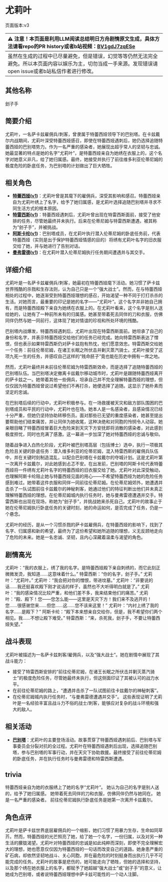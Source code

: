# 尤莉叶
页面版本:v3
 

| :warning: 注意！本页面是利用LLM阅读总结明日方舟剧情原文生成，具体方法请看repo的PR history或者b站视频：[BV1gdJ7zqESe](https://www.bilibili.com/video/BV1gdJ7zqESe/)         |
|:----------------------------|
| 虽然在生成的过程中已尽量避免，但是错误，幻觉等等仍然无法完全避免。所以本页面内容以娱乐为主，切勿当成一手来源。发现错误请open issue或者b站私信作者进行修改。|



## 其他名称
刽子手
## 简要介绍
尤莉叶，一名萨卡兹雇佣兵/刺客，曾隶属于特蕾西娅领导下的巴别塔。在卡兹戴尔内战期间，尤莉叶深受特蕾西娅感召，即使在特蕾西娅遇刺后，她仍选择追随特蕾西娅的巴别塔势力。作为一名严重的感染者，她展现出超乎常人的坚韧与忠诚。她最显著的特点是她的名字“尤莉叶”，是特蕾西娅亲自为她绣在衣服上的，这个名字对她意义非凡，给了她归属感。最终，她接受并执行了前往维多利亚伦蒂尼姆的极度危险的卧底任务，为巴别塔的计划做出了巨大牺牲。
## 相关角色
-   **[特蕾西娅](extended_char_te_lei_xi_ya.md)([v1](../chars/extended_char_te_lei_xi_ya.md))**：尤莉叶曾是其麾下的雇佣兵，深受其影响和感召。特蕾西娅亲自为尤莉叶绣上了名字，给予了她归属感，是尤莉叶选择追随巴别塔并寻求不同生活方式的根本原因。
-   **[特雷西斯](extended_char_te_lei_xi_si.md)([v1](../chars/extended_char_te_lei_xi_si.md))**：特蕾西娅遇刺后，尤莉叶曾出现在特雷西斯面前，接受了他安排的任务，尽管她最终并未执行。后来在伦蒂尼姆与特雷西斯遭遇，被其称为“刽子手”，并被挑战。
-   **[阿斯卡纶](char_4132_ascln.md)([v1](../chars/char_4132_ascln.md))**：巴别塔成员，在尤莉叶执行潜入伦蒂尼姆的卧底任务前，代表特蕾西娅（实则是出于保护特蕾西娅情感的目的）将绣有尤莉叶名字的旧衣服交给了她，并与她进行了告别对话。
-   **[曼弗雷德](extended_char_man_fu_lei_de.md)([v1](../chars/extended_char_man_fu_lei_de.md))**：在尤莉叶潜入伦蒂尼姆执行任务期间遭遇并与其交手。
## 详细介绍
尤莉叶是一名萨卡兹雇佣兵/刺客，她最初在特蕾西娅麾下活动。她习惯了萨卡兹世界残酷的杀戮和生存法则，认为自己只是一个“强大战士”。然而，在与特蕾西娅相处的过程中，她逐渐受到特蕾西娅理想的感召，开始渴望一种不同于打打杀杀的生活。对她而言，最重要的印记是她的名字——“尤莉叶”。这个名字并非她自己拥有，而是特蕾西娅殿下亲自为她绣在衣服上的。在尤莉叶看来，这个名字是别人送给她的，让她有了一种前所未有的归属感。她甚至带着死去同伴的刀和衣服，仿佛同伴仍然与她一同前行，这体现了她对情谊的珍视和所处环境的残酷。

巴别塔内战爆发，特蕾西娅遇刺后，尤莉叶出现在特雷西斯面前。她坦承了自己的身份和名字，并表示特蕾西娅交给他们的任务已经完成。她向特雷西斯表达了憎恨，但也表示如果特雷西斯仍对萨卡兹抱有热忱，他们愿意效忠。特雷西斯交给她一个任务：前往伦蒂尼姆，在诸王长眠之所伏击并剿灭蒸汽骑士。尤莉叶接受了这项九死一生的任务，并感叹自己这样的“贱命胚子”竟也能在历史中拥有一席之地。

然而，尤莉叶最终并未前往伦蒂尼姆为特雷西斯效命，而是选择了追随特蕾西娅的巴别塔队伍。当巴别塔决定撤离卡兹戴尔移动城市时，尤莉叶是跟随特蕾西娅离开的萨卡兹之一。她带着其他一些佣兵，坦承自己并不完全理解特蕾西娅的理想，但仅仅因为特蕾西娅曾说过希望他们不再打杀，她便选择了追随。这显示了她朴素而坚定的忠诚。

在巴别塔后续的行动中，尤莉叶积极参与。在一场救援被天灾和敌方部队围困的巴别塔成员和平民的行动中，尤莉叶也在场。她本人是一名感染者，且感染情况已经十分严重，但她仍坚持协助转移伤员。面对那些已无望的重度感染者，她甚至提出要帮助他们结束痛苦，并让同伴为她收尾，这种决绝和对同胞的怜悯令人动容。她亲眼目睹了特蕾西娅冒着巨大危险来到天灾下方安抚即将消散的感染者，对此感到极度担忧，同时也充满了感激。这一幕进一步加深了她对特蕾西娅的忠诚与敬仰。

随着战争进入白热化阶段，尤莉叶被巴别塔高层（包括博士）选中，执行一项极其危险且关键的卧底任务：潜入维多利亚的伦蒂尼姆，混入特雷西斯的雇佣兵队伍中，并在关键时刻制造混乱，以配合巴别塔在卡兹戴尔的夺城计划。这是尤莉叶第一次离开卡兹戴尔，对此她感到忐忑不安。在出发前，巴别塔的阿斯卡纶代表特蕾西娅将一件绣有尤莉叶名字的特蕾西娅的旧衣服交给了她。尤莉叶对此深受触动，也理解阿斯卡纶阻止她与特蕾西娅见面的用心——不希望特蕾西娅为她的危险任务感到难过。她带着这件衣服和同伴一同前往伦蒂尼姆。在伦蒂尼姆郊外，她遭遇并击杀了一队试图前往卡兹戴尔的神秘刺客，她通过他们的特征判断出他们并未真正理解特蕾西娅的理想。在伦蒂尼姆城内执行任务时，她与曼弗雷德遭遇并交手。特雷西斯也出现在现场，称她为“刽子手”，并挑战她来杀死自己。尤莉叶的故事止于她在伦蒂尼姆执行卧底任务的关键时刻，她的命运如何，是否完成了任务，仍是一个悬念。

尤莉叶的经历，是从一个习惯杀戮的萨卡兹雇佣兵，在特蕾西娅的影响下，找到了名字、归属感和新的希望，最终为了这份希望和她所追随的理想，义无反顾地走向了危险的未来。她是一名忠诚、坚韧，且内心深藏着温柔与渴望的角色。
## 剧情高光
尤莉叶：“我的衣服上，绣了我的名字。是特蕾西娅殿下亲自刺绣的，而它此刻正微微发烫，我知道......这意味着什么。”
特雷西斯：“你的名字，刽子手。”
尤莉叶：“尤莉叶。”
尤莉叶：“我会把对你的憎恨，带进坟墓。”
尤莉叶：“非要说的话......我还挺喜欢殿下刚才说话的样子，虽然也不大听得明白就是了。”
尤莉叶：“我的感染情况比较严重，和他们差不多，我来结束他们的痛苦。”
尤莉叶：“殿、殿下！您——您怎么能——这里是天灾下方！我们来不及逃开的！您......很感谢您来......但您......这......您不该来这里！”
尤莉叶：“内衬上绣了我的名字......是殿下？”
阿斯卡纶：“殿下本来想亲自交给你，但是，我不希望你们两个相见。我......不想让殿下难受。”
特雷西斯：“来，杀死我，刽子手，不要让特蕾西娅失望。”
## 战斗表现
尤莉叶被描述为一名萨卡兹刺客/雇佣兵，以及“强大战士”。她在剧情中展现了其战斗能力：
- 接受了特雷西斯安排的“前往伦蒂尼姆，在诸王长眠之所伏击并剿灭蒸汽骑士”的极度危险任务，尽管她最终未执行，但这侧面印证了其被认可的战力水平。
- 在前往伦蒂尼姆的路上，“遭遇并击杀了一队试图前往卡兹戴尔的神秘刺客”。
- 在伦蒂尼姆城内执行任务时，“与曼弗雷德遭遇并交手”。
这些表现证明了尤莉叶是一名经验丰富且战斗力不俗的战士/刺客，能够应对复杂的战斗环境和强大的敌人。
## 相关活动
-   **[巴别塔](../stories/act33side.md)**：尤莉叶的主要登场活动。故事贯穿了特蕾西娅遇刺前后、巴别塔与军事委员会分裂对抗的全过程。尤莉叶在特蕾西娅遇刺后出现，选择追随巴别塔，参与巴别塔的军事行动，并在天灾下协助救援。最终接受了前往伦蒂尼姆的卧底任务，并在执行任务时与曼弗雷德和特雷西斯遭遇。
## trivia
特蕾西娅亲自为她的衣服绣上了她的名字“尤莉叶”。
她认为自己的名字是别人送的，给予了她归属感。
她带着死去同伴的刀和衣服，仿佛同伴仍然与她同在。
她是一名严重的感染者。
前往伦蒂尼姆执行卧底任务是她第一次离开卡兹戴尔。
## 角色点评
尤莉叶是萨卡兹世界底层雇佣兵的一个缩影，她们习惯了用暴力生存，生命如同草芥。然而，特蕾西娅的光芒照亮了她，给了她一个名字，一份归属，以及对另一种生活的朦胧渴望。尤莉叶对特蕾西娅的忠诚是如此纯粹而深刻，即使不完全理解宏大的理想，她也愿意仅仅因为特蕾西娅的一句话而改变自己的道路。她身患严重的矿石病，却依然坚韧地战斗、关心同胞，并在最危险的时刻挺身而出执行几乎不可能完成的任务。尤莉叶的故事是悲伤的，她可能走向了牺牲，但她的选择和坚持，以及那个绣在她衣服上的名字，都赋予了她超越“强大战士”或“刽子手”的意义，让她成为巴别塔，或者说特蕾西娅理想中萨卡兹可能性的一个动人注脚。